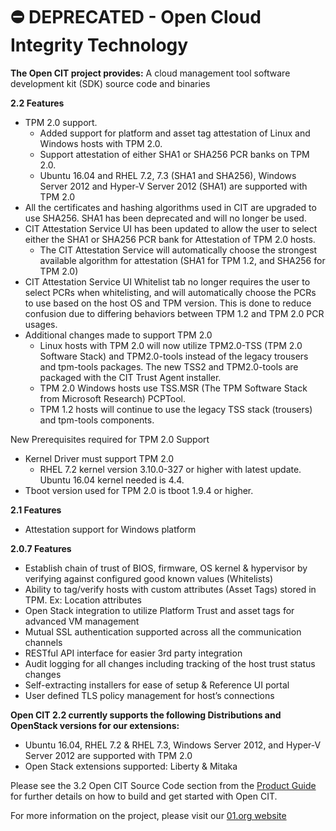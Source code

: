 # ⛔️ DEPRECATED - Open Cloud Integrity Technology


**The Open CIT project provides:** A cloud management tool software development kit (SDK) source code and binaries


**2.2 Features**

* TPM 2.0 support. 
    * Added support for platform and asset tag attestation of Linux and Windows hosts with TPM 2.0.
    * Support attestation of either SHA1 or SHA256 PCR banks on TPM 2.0.
    * Ubuntu 16.04 and RHEL 7.2, 7.3 (SHA1 and SHA256), Windows Server 2012 and Hyper-V Server 2012 (SHA1) are supported with TPM 2.0
* All the certificates and hashing algorithms used in CIT are upgraded to use SHA256.  SHA1 has been deprecated and will no longer be used.
* CIT Attestation Service UI has been updated to allow the user to select either the SHA1 or SHA256 PCR bank for Attestation of TPM 2.0 hosts.
    * The CIT  Attestation Service will automatically choose the strongest available algorithm for attestation (SHA1 for TPM 1.2, and SHA256 for TPM 2.0)
* CIT Attestation Service UI Whitelist tab no longer requires the user to select PCRs when whitelisting, and will automatically choose the PCRs to use based on the host OS and TPM version.  This is done to reduce confusion due to differing behaviors between TPM 1.2 and TPM 2.0 PCR usages.
* Additional changes made to support TPM 2.0
    * Linux hosts with TPM 2.0 will now utilize TPM2.0-TSS (TPM 2.0 Software Stack) and TPM2.0-tools instead of the legacy trousers and tpm-tools packages. The new TSS2 and TPM2.0-tools are packaged with the CIT Trust Agent installer.
    * TPM 2.0 Windows hosts use TSS.MSR (The TPM Software Stack from Microsoft Research) PCPTool.
    * TPM 1.2 hosts will continue to use the legacy TSS stack (trousers) and tpm-tools components.


New Prerequisites required for TPM 2.0 Support
              
* Kernel Driver must support TPM 2.0
    * RHEL 7.2 kernel version 3.10.0-327 or higher with latest update. Ubuntu 16.04 kernel needed is 4.4.
* Tboot version used for TPM 2.0 is tboot 1.9.4 or higher.

**2.1 Features**

* Attestation support for Windows platform 

**2.0.7 Features**

* Establish chain of trust of BIOS, firmware, OS kernel & hypervisor by verifying against configured good known values (Whitelists)
* Ability to tag/verify hosts with custom attributes (Asset Tags) stored in TPM. Ex: Location attributes
* Open Stack integration to utilize Platform Trust and asset tags for advanced VM management
* Mutual SSL authentication supported across all the communication channels
* RESTful API interface for easier 3rd party integration
* Audit logging for all changes including tracking of the host trust status changes
* Self-extracting installers for ease of setup & Reference UI portal
* User defined TLS policy management for host’s connections 



**Open CIT 2.2 currently supports the following Distributions and OpenStack versions for our extensions:**

* Ubuntu 16.04, RHEL 7.2 & RHEL 7.3, Windows Server 2012, and Hyper-V Server 2012 are supported with TPM 2.0
* Open Stack extensions supported:  Liberty & Mitaka

Please see the 3.2 Open CIT Source Code section from the [Product Guide](https://github.com/opencit/opencit/wiki/Open-CIT-2.2-Product-Guide) for further details on how to build and get started with Open CIT.


For more information on the project, please visit our [01.org website](https://01.org/opencit)
